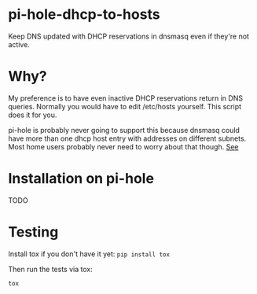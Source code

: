# pi-hole-dhcp-to-hosts

Keep DNS updated with DHCP reservations in dnsmasq even if they're not active. 

# Why?

My preference is to have even inactive DHCP reservations return in DNS queries. Normally you would have to edit /etc/hosts yourself. This script does it for you.

pi-hole is probably never going to support this because dnsmasq could have more than one dhcp host entry with addresses on different subnets. Most home users probably never need to worry about that though. [See](http://lists.thekelleys.org.uk/pipermail/dnsmasq-discuss/2015q2/009396.html)

# Installation on pi-hole

TODO

# Testing

Install tox if you don't have it yet:
```pip install tox```

Then run the tests via tox:

```tox```
